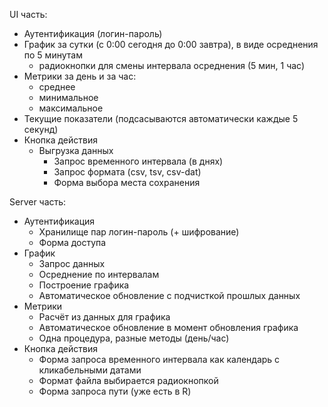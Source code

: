 UI часть: 
- Аутентификация (логин-пароль)
- График за сутки (с 0:00 сегодня до 0:00 завтра), в виде осреднения по 5 минутам
	- радиокнопки для смены интервала осреднения (5 мин, 1 час)
- Метрики за день и за час:
	- среднее
	- минимальное
	- максимальное
- Текущие показатели (подсасываются автоматически каждые 5 секунд)
- Кнопка действия
	- Выгрузка данных
		- Запрос временного интервала (в днях)
		- Запрос формата (csv, tsv, csv-dat)
		- Форма выбора места сохранения


Server часть:
- Аутентификация
	- Хранилище пар логин-пароль (+ шифрование)
	- Форма доступа
- График
	- Запрос данных
	- Осреднение по интервалам
	- Построение графика
	- Автоматическое обновление с подчисткой прошлых данных
- Метрики
	- Расчёт из данных для графика
	- Автоматическое обновление в момент обновления графика
	- Одна процедура, разные методы (день/час)
- Кнопка действия
	- Форма запроса временного интервала как календарь с кликабельными датами
	- Формат файла выбирается радиокнопкой
	- Форма запроса пути (уже есть в R)